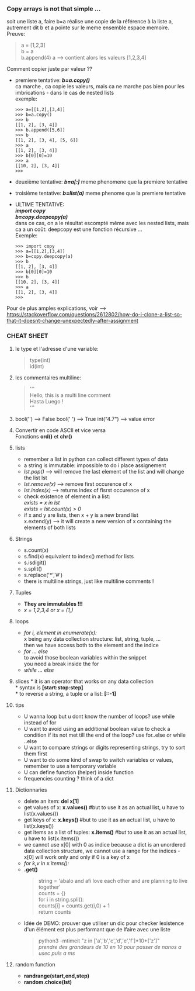 ### Copy arrays is not that simple ...
soit une liste a, faire b=a réalise une copie de la référence à la liste a, autrement dit b et a pointe sur le meme ensemble espace memoire.  
Preuve:  
> a = [1,2,3]  
> b = a  
> b.append(4)
> a --> contient alors les valeurs [1,2,3,4]  

Comment copier juste par valeur ??
* premiere tentative: ***b=a.copy()***  
  ca marche , ca copie les valeurs, mais ca ne marche pas bien pour les imbrications  - dans le cas de nested lists  
  exemple:  
  ```
  >>> a=[[1,2],[3,4]]
  >>> b=a.copy()
  >>> b
  [[1, 2], [3, 4]]
  >>> b.append([5,6])
  >>> b
  [[1, 2], [3, 4], [5, 6]]
  >>> a
  [[1, 2], [3, 4]]
  >>> b[0][0]=10
  >>> a
  [[10, 2], [3, 4]]
  >>> 
  ```
* deuxième tentative: ***b=a[:]***
  meme phenomene que la premiere tentative  
  
* troisième tentative: ***b=list(a)***
  meme phenome que la premiere tentative  
* ULTIME TENTATIVE:   
  ***import copy***  
  ***b=copy.deepcopy(a)***  
  dans ce cas, on a le résultat escompté même avec les nested lists, mais ca a un coût: deepcopy est une fonction récursive ...  
  Exemple:  
  ```
  >>> import copy
  >>> a=[[1,2],[3,4]]
  >>> b=copy.deepcopy(a)
  >>> b
  [[1, 2], [3, 4]]
  >>> b[0][0]=10
  >>> b
  [[10, 2], [3, 4]]
  >>> a
  [[1, 2], [3, 4]]
  >>> 
  ```
Pour de plus amples explications, voir --> https://stackoverflow.com/questions/2612802/how-do-i-clone-a-list-so-that-it-doesnt-change-unexpectedly-after-assignment  


  
### CHEAT SHEET  
1. le type et l'adresse d'une variable:  
   > type(int)  
   > id(int)  
2. les commentaires multiline:  
   > '''  
   >  Hello, this is a multi line comment  
   >  Hasta Luego !  
   > '''  
3. bool('') --> False
   bool(' ') --> True
   int("4.7") --> value error 
4. Convertir en code ASCII et vice versa  
   Fonctions **ord()** et **chr()**  
5. lists  
   * remember a list in python can collect different types of data  
   * a string is immutable: impossible to do i place assignement  
   * *lst.pop()* --> will remove the last element of the list and will change the list lst  
   * *lst.remove(x)* --> remove first occurence of x  
   * *lst.index(x)* --> returns index of fisrst occurence of x  
   * check existence of element in a list:  
     *exists = x in lst*  
     *exists = lst.count(x) > 0*    
   * if x and y are lists, then x + y is a new brand list  
     x.extend(y) --> it will create a new version of x containing the elements of both lists  
 6. Strings  
    * s.count(x)  
    * s.find(x) equivalent to index() method for lists  
    * s.isdigit()  
    * s.split()  
    * s.replace('*','#')  
    * there is multiline strings, just like multiline comments !
 7. Tuples  
    * **They are immutables !!!**  
    * *x = 1,2,3,4* or *x = (1,)*  
 8. loops
    * *for i, element in enumerate(x):*  
      x being any data collection structure: list, string, tuple, ...  
      then we have access both to the element and the indice  
    * *for ... else*  
       to avoid those boolean variables within the snippet   
       you need a break inside the for  
    * *while ... else*  
  9. slices
    * it is an operator that works on any data collection  
    * syntax is **[start:stop:step]**  
    * to reverse a string, a tuple or a list: **[::-1]**  

  10. tips  
      * U wanna loop but u dont know the number of loops? use while instead of for  
      * U want to avoid using an additional boolean value to check a condition if its not met till the end of the loop? use for..else or while ..else  
      * U want to compare strings or digits representing strings, try to sort them first  
      * U want to do some kind of swap to switch variables or values, remember to use a temporary variable  
      * U can define function (helper) inside  function  
      * frequencies counting ? think of a dict  
      
  11. Dictionnaries  
      * delete an item: **del x[1]**  
      * get values of x: **x.values()** #but to use it as an actual list, u have to list(x.values())  
      * get keys of x: **x.keys()** #but to use it as an actual list, u have to list(x.keys())  
      * get items as a list of tuples:  **x.items()** #but to use it as an actual list, u have to list(x.items()) 
      * we cannot use x[0] with 0 as indice because a dict is an unordered data collection structure, we cannot use a range for the indices - x[0] will work only and only if 0 is a key of x    
      * *for k,v in x.items():*  
      * **.get()**  
        > string = 'abalo and afi love each other and are planning to live together'  
        > counts = {}  
        > for i in string.spli():  
        >   counts[i] = counts.get(i,0) + 1  
        > return counts  
      * Idée de DEMO: prouver que utiliser un dic pour checker lexistence d'un élément est plus performant que de lfaire avec une liste  
        > python3 -mtimeit "z in ['a','b','c','d','e','f']*10+['z']"  
        > *prendre des grandeurs de 10 en 10 pour passer de nanos a usec puis a ms*    
  
  12. random function 
      * **randrange(start,end,step)**  
      * **random.choice(lst)**  
       
        
    
    
      
     
     
    
     
